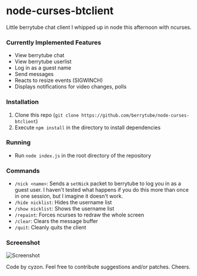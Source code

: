 node-curses-btclient
====================

Little berrytube chat client I whipped up in node this afternoon with ncurses.

### Currently Implemented Features
- View berrytube chat
- View berrytube userlist
- Log in as a guest name
- Send messages
- Reacts to resize events (SIGWINCH)
- Displays notifications for video changes, polls

### Installation
1. Clone this repo (`git clone https://github.com/berrytube/node-curses-btclient`)
2. Execute `npm install` in the directory to install dependencies

### Running
- Run `node index.js` in the root directory of the repository

### Commands
- `/nick <name>`: Sends a `setNick` packet to berrytube to log you in as a guest user.  I haven't tested what happens if you do this more than once in one session, but I imagine it doesn't work.
- `/hide nicklist`: Hides the username list
- `/show nicklist`: Shows the username list
- `/repaint`: Forces ncurses to redraw the whole screen
- `/clear`: Clears the message buffer
- `/quit`: Cleanly quits the client

### Screenshot
![Screenshot](http://i.imgur.com/h0JaFSl.png)


Code by cyzon.  Feel free to contribute suggestions and/or patches.  Cheers.
